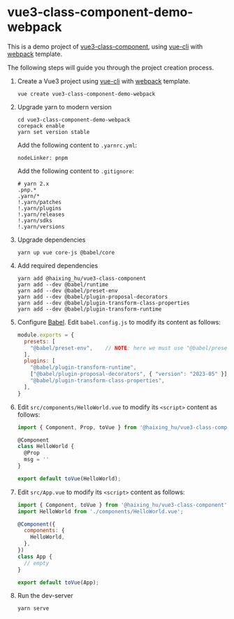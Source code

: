 # vue3-class-component-demo-webpack

This is a demo project of [vue3-class-component], using [vue-cli] with [webpack]
template.

The following steps will guide you through the project creation process.

1.  Create a Vue3 project using [vue-cli] with [webpack] template.
    ```shell
    vue create vue3-class-component-demo-webpack
    ```
2.  Upgrade yarn to modern version
    ```shell
    cd vue3-class-component-demo-webpack
    corepack enable
    yarn set version stable
    ```
    Add the following content to `.yarnrc.yml`:
    ```
    nodeLinker: pnpm
    ```
    Add the following content to `.gitignore`:
    ```
    # yarn 2.x
    .pnp.*
    .yarn/*
    !.yarn/patches
    !.yarn/plugins
    !.yarn/releases
    !.yarn/sdks
    !.yarn/versions
    ```
3.  Upgrade dependencies
    ```shell
    yarn up vue core-js @babel/core
    ```

4.  Add required dependencies
    ```shell
    yarn add @haixing_hu/vue3-class-component
    yarn add --dev @babel/runtime
    yarn add --dev @babel/preset-env
    yarn add --dev @babel/plugin-proposal-decorators
    yarn add --dev @babel/plugin-transform-class-properties
    yarn add --dev @babel/plugin-transform-runtime
    ```

5.  Configure [Babel]. Edit `babel.config.js` to modify its content as follows:
    ```javascript
    module.exports = {
      presets: [
        "@babel/preset-env",    // NOTE: here we must use "@babel/preset-env"
      ],
      plugins: [
        "@babel/plugin-transform-runtime",
        ["@babel/plugin-proposal-decorators", { "version": "2023-05" }],
        "@babel/plugin-transform-class-properties",
      ],
    }
    ```

6.  Edit `src/components/HelloWorld.vue` to modify its `<script>` content as follows:
    ```javascript
    import { Component, Prop, toVue } from '@haixing_hu/vue3-class-component';

    @Component
    class HelloWorld {
      @Prop
      msg = ''
    }

    export default toVue(HelloWorld);
    ```

7.  Edit `src/App.vue` to modify its `<script>` content as follows:
    ```javascript
    import { Component, toVue } from '@haixing_hu/vue3-class-component';
    import HelloWorld from './components/HelloWorld.vue';

    @Component({
      components: {
        HelloWorld,
      },
    })
    class App {
      // empty
    }

    export default toVue(App);
    ```

8.  Run the dev-server
    ```shell
    yarn serve
    ```

[vue3-class-component]: https://github.com/Haixing-Hu/vue3-class-component
[vue-cli]: https://cli.vuejs.org/
[webpack]: https://webpack.js.org/
[Babel]: https://babeljs.io/
